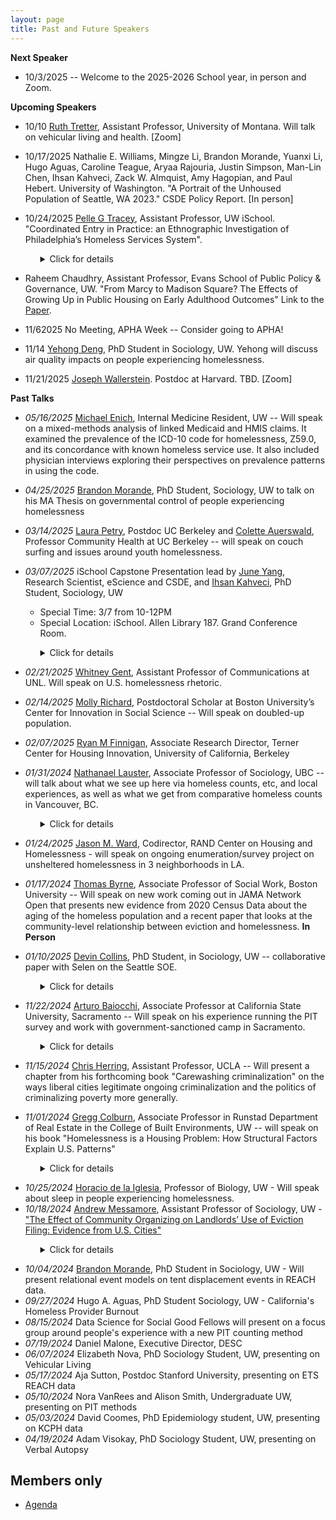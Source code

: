 ```yaml
---
layout: page
title: Past and Future Speakers
---
```


**Next Speaker**

* 10/3/2025 -- Welcome to the 2025-2026 School year, in person and Zoom.

**Upcoming Speakers**

* 10/10 [Ruth Tretter](https://www.linkedin.com/in/ruthetretterrn/), Assistant Professor, University of Montana. Will talk on vehicular living and health. [Zoom]

* 10/17/2025 Nathalie E. Williams, Mingze Li, Brandon Morande, Yuanxi Li, Hugo Aguas, Caroline Teague, Aryaa Rajouria, Justin Simpson, Man-Lin Chen, Ihsan Kahveci, Zack W. Almquist, Amy Hagopian, and Paul Hebert. University of Washington. "A Portrait of the Unhoused Population of Seattle, WA 2023." CSDE Policy Report. [In person]

* 10/24/2025 [Pelle G Tracey](https://pelletracey.github.io/), Assistant Professor, UW iSchool. "Coordinated Entry in Practice: an Ethnographic Investigation of Philadelphia’s Homeless Services System".

<ul>
<ul>
<details>
<summary>Click for details</summary>
Pelle G. Tracey is an Assistant Professor at the University of Washington Information School. He is a multi-method scholar broadly interested in how automated technologies and recordkeeping work in practice, particularly when deployed in frontline government or rental housing contexts. His current research is an ethnographic investigation of homeless services coordinated entry systems.
</details>
</ul>
</ul>

* Raheem Chaudhry, Assistant Professor, Evans School of Public Policy & Governance, UW. "From Marcy to Madison Square? The Effects of Growing Up in Public Housing on Early Adulthood Outcomes" Link to the [Paper](https://www2.census.gov/library/working-papers/2024/adrm/ces/CES-WP-24-67.pdf). 

* 11/62025 No Meeting, APHA Week -- Consider going to APHA!

*  11/14 [Yehong Deng](https://soc.washington.edu/people/yehong-deng), PhD Student in Sociology, UW. Yehong will discuss air quality impacts on people experiencing homelessness.

* 11/21/2025 [Joseph Wallerstein](https://www.josephwallerstein.com/). Postdoc at Harvard. TBD. [Zoom]



**Past Talks**

*  *05/16/2025* [Michael Enich](https://scholar.google.com/citations?user=3oZx7DYAAAAJ&hl=en), Internal Medicine Resident, UW -- Will speak on a mixed-methods analysis of linked Medicaid and HMIS claims. It examined the prevalence of the ICD-10 code for homelessness, Z59.0, and its concordance with known homeless service use. It also included physician interviews exploring their perspectives on prevalence patterns in using the code.
 
*  *04/25/2025* [Brandon Morande](https://soc.washington.edu/people/brandon-morande), PhD Student, Sociology, UW to talk on his MA Thesis on governmental control of people experiencing homelessness

* *03/14/2025* [Laura Petry](https://www.linkedin.com/in/laura-petry-45225041/), Postdoc UC Berkeley and [Colette Auerswald](https://publichealth.berkeley.edu/people/colette-coco-auerswald), Professor Community Health at UC Berkeley -- will speak on couch surfing and issues around youth homelessness.


* *03/07/2025* iSchool Capstone Presentation lead by [June Yang](https://escience.washington.edu/member/june-yang/), Research Scientist, eScience and CSDE, and [Ihsan Kahveci](https://soc.washington.edu/people/ihsan-kahveci), PhD Student, Sociology, UW
  - Special Time: 3/7 from 10-12PM
  - Special Location: iSchool. Allen Library 187. Grand Conference Room. 
  
<ul>
<ul>
<details>
<summary>Click for details</summary>
As part of an iSchool Capstone project, a team of 10 undergrad students are working on the development of an open-source software for Respondent-Driven Sampling (RDS) data collection. This web app is designed to facilitate both the data collection and storage of network information, a core component of the RDS method, as well as survey information. The start goal is to use this one-stop open source software to conduct the Point-in-Time (PIT) count of the unhoused population in King County, WA. The app comes with HIPAA compliance design to allow better data integration with the Homeless Management Information System (HIMS). The effort is led by Dr. Almquist, Ihsan Kahveci, and June Yang. 
</details>
</ul>
</ul>

* *02/21/2025* [Whitney Gent](https://www.unomaha.edu/college-of-communication-fine-arts-and-media/about-us/faculty/school-of-comm/whitney-gent.php), Assistant Professor of Communications at UNL. Will speak on U.S. homelessness rhetoric.

* *02/14/2025* [Molly Richard](https://www.mollykrichard.com/),  Postdoctoral Scholar at Boston University’s Center for Innovation in Social Science -- Will speak on doubled-up population.

* *02/07/2025* [Ryan M Finnigan](https://www.ryanmfinnigan.com/), Associate Research Director, Terner Center for Housing Innovation, University of California, Berkeley

* *01/31/2024* [Nathanael Lauster](https://sociology.ubc.ca/profile/nathanael-lauster/), Associate Professor of Sociology, UBC -- will talk about what we see up here via homeless counts, etc, and local experiences, as well as what we get from comparative homeless counts in Vancouver, BC.

<ul>
<ul>
<details>
<summary>Click for details</summary>

See Dr Lauster's blog post on comparing King County, WA with Vancouver, WA, point-in-time count <a href="https://homefreesociology.com/2019/05/03/comparing-homeless-counts-bc-edition/">here</a>.

</details>
</ul>
</ul>

* *01/24/2025* [Jason M. Ward](https://www.rand.org/about/people/w/ward_jason_m.html), Codirector, RAND Center on Housing and Homelessness - will speak on ongoing enumeration/survey project on unsheltered homelessness in 3 neighborhoods in LA.


* *01/17/2024* [Thomas Byrne](https://www.bu.edu/ssw/profile/thomas-byrne/), Associate Professor of Social Work, Boston University -- Will speak on new work coming out in JAMA Network Open that presents new evidence from 2020 Census Data about the aging of the homeless population and a recent paper that looks at the community-level relationship between eviction and homelessness. **In Person**

* *01/10/2025* [Devin Collins](https://soc.washington.edu/people/devin-collins), PhD Student, in Sociology, UW -- collaborative paper with Selen on the Seattle SOE.

<ul>
<ul>
<details>
<summary>Click for details</summary>
<b>Title</b>: A Prolonged State of Emergency for Homelessness? The 2015 Proclamations in Seattle and
the Exercise of Symbolic Power<br>
<b>Authors</b>: Selen Güler and Devin Collins (co-first authors)<br>
<b>Abstract</b>: In fast-growing urban centers, growing homelessness has emerged as a vexing issue confronting
local leaders. While poverty governance scholars assert that state actors respond by embracing
strategies of punitive containment, overt criminalization may be untenable in the socially
progressive cities experiencing some of the highest rates of homelessness in the county. Through
an in-depth archival analysis of the 2015 State of Emergency (SOE) on homelessness in Seattle
and King County, this study centers a case in which policymakers neither “normalized”
homelessness nor openly projected commitments to punishment. Instead, the SOE framed
homelessness as a social and economic catastrophe brought about by rapid growth, housing
unaffordability, and policy failure. Despite this framing, immediate post-emergency policies
remained narrowly focused on punitive, short-term interventions targeting the physical and
administrative visibility of homelessness rather than its structural drivers. Drawing on Bourdieu’s
theory of the state, we interpret the SOE and subsequent policies as an exercise of symbolic
power stemming from officials’ need to reconcile the fiscal and social contradictions that
increasing homelessness presents. By interrogating the disjuncture between official discourse and
policy, this study offers new insights on the operation of social control and crisis mitigation in
contemporary neoliberal cities.
</details>
</ul>
</ul>

* *11/22/2024* [Arturo Baiocchi](https://scholars.csus.edu/esploro/profile/arturo_baiocchi/overview), Associate Professor at California State University, Sacramento -- Will speak on his experience running the PIT survey and work with government-sanctioned camp in Sacramento.

<ul>
<ul>
<details>
<summary>Click for details</summary>
<b>Title</b>: TBD<br>
<b>Authors</b>: Arturo Baiocchi<br>
<b>Biography</b>: Dr. Baiocchi is an Associate Professor at the School of Social Work at Sacramento State and a Faculty Fellow at the Center for Health Policy, Practice, and Research (CHPRR). His research focuses on vulnerable young adults, mental health, and homelessness. He also teaches course in social welfare policy, homelessness, and community-based research.
In the past seven years, Dr. Baiocchi, along with colleagues, have drafted a series of academic publications and community reports on the prevalence and response to homelessness in Sacramento County and across the state (e.g., reports for the CA Dept of Social Services, CA Interagency Council on Homelessness, US Bureau of Justice, Sacramento Continuum of Care, CA Health Foundation). Notably, Dr. Baiocchi was the lead author of the 2022 report “State of Homelessness in Sacramento County,” which highlighted pronounced trends in growing numbers of individuals experiencing homelessness in Sacramento, ongoing racial disparities, as well as the disconnect and marginalization that many individuals living on the street feel toward policies to address homelessness. His research has been highlighted in the Sacramento Bee, the Los Angeles Times, the Chris=an Science Monitor, Kaiser Health News, Capital Public Radio, CalMatters, and other media. In October 2022, Dr. Baiocchi received the Homeless Justice Champion of the Year award from the Sacramento Housing Alliance.
</details>
</ul>
</ul>

* *11/15/2024* [Chris Herring](https://soc.ucla.edu/person/chris-herring/), Assistant Professor, UCLA -- Will present a chapter from his forthcoming book "Carewashing criminalization" on the ways liberal cities legitimate ongoing criminalization and the politics of criminalizing poverty more generally.
 
* *11/01/2024* [Gregg Colburn](https://re.be.uw.edu/people/gregg-colburn/), Associate Professor in Runstad Department of Real Estate in the College of Built Environments, UW -- will speak on his book "Homelessness is a Housing Problem: How Structural Factors Explain U.S. Patterns"

<ul>
<ul>
<details>
<summary>Click for details</summary>
Gregg Colburn, an associate professor in the Runstad Department of Real Estate in the College of Built Environments at the University of Washington, will talk about his book Homelessness is a Housing Problem. The book helps us better understand the current homelessness crisis, how we got here as a nation, and how we can do better in the future. <br><br>

Using rich and detailed data, this groundbreaking book explains why homelessness has become a crisis in America and reveals the structural conditions that underlie it. In a departure from many analytical approaches, Colburn and Aldern shift their focus from the individual experiencing homelessness to the metropolitan area. Using accessible statistical analysis, they test a range of conventional beliefs about what drives the prevalence of homelessness in a given city—including mental illness, drug use, poverty, weather, generosity of public assistance, and low-income mobility—and find that none explain the regional variation observed across the country. Instead, housing market conditions, such as the cost and availability of rental housing, offer a far more convincing account. With rigor and clarity, "Homelessness Is a Housing Problem" explores U.S. cities' diverse experiences with housing precarity and offers policy solutions for unique regional contexts.
</details>
</ul>
</ul>

* *10/25/2024* [Horacio de la Iglesia](https://www.biology.washington.edu/people/profile/horacio-de-la-iglesia), Professor of Biology, UW - Will speak about sleep in people experiencing homelessness.
* *10/18/2024* [Andrew Messamore](https://andrewmessamore.com/), Assistant Professor of Sociology, UW - ["The Effect of Community Organizing on Landlords’ Use of Eviction Filing: Evidence from U.S. Cities"](https://static1.squarespace.com/static/62979bf265651266e3cb6717/t/63c05431b55cc33acdff58b9/1673548849962/Messamore+-+2023+-+The+Effect+of+Community+Organizing+on+Landlords%E2%80%99+U.pdf)

<ul>
<ul>
<details>
<summary>Click for details</summary>
<b>Title</b>: The Effect of Community Organizing on Landlords’ Use of Eviction Filing: Evidence from U.S. Cities<br>
<b>Authors</b>: Andrew Messamore<br>
<b>Abstract</b>: Eviction filing rates have declined in many large cities in the United States. Existing scholarship on eviction, which focuses on discrete tenant-landlord relationships, has few explanations for this decline. I
consider whether community organizing by nonprofit organizations shapes the social organization of
communities and causes landlords to file fewer eviction filings. In cities where tenant and anti-poverty
organizing has become common, community-oriented nonprofit organizations advocate for disadvantaged communities and help residents avoid poverty. Community organizing has rarely been studied as a
predictor of housing security among low-income tenants, despite studies of how community organizing
shapes the use of property in wealthy neighborhoods. I estimate the causal effect of community organizations on eviction filing rates between 2000 and 2016 using longitudinal data and a strategy to account for
the endogeneity of nonprofits and eviction. Evidence from year-to-year models in 75 large cities spanning
sixteen years estimate that an addition of ten community nonprofits in a city of 100,000 residents is associated with a ten percent reduction in eviction filing. This effect is comparable to the effect of community
organizations on murder and is roughly a third of the association between eviction and concentrated
disadvantage.
</details>
</ul>
</ul>

* *10/04/2024* [Brandon Morande](https://soc.washington.edu/people/brandon-morande), PhD Student in Sociology, UW - Will present relational event models on tent displacement events in REACH data. 
* *09/27/2024* Hugo A. Aguas, PhD Student Sociology, UW - California's Homeless Provider Burnout
* *08/15/2024* Data Science for Social Good Fellows will present on a focus group around people's experience with a new PIT counting method
* *07/19/2024* Daniel Malone, Executive Director, DESC
* *06/07/2024* Elizabeth Nova, PhD Sociology Student, UW, presenting on Vehicular Living
* *05/17/2024* Aja Sutton, Postdoc Stanford University, presenting on ETS REACH data
* *05/10/2024* Nora VanRees and Alison Smith, Undergraduate UW, presenting on PIT methods
* *05/03/2024* David Coomes, PhD Epidemiology student, UW, presenting on KCPH data
* *04/19/2024* Adam Visokay, PhD Sociology Student, UW, presenting on Verbal Autopsy


## Members only

* [Agenda](https://docs.google.com/document/d/1sbar4qTzC6Jqgywb1WGYRUvwqwzAYTi07KiOsdEg4pE/edit?usp=sharing)
